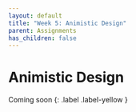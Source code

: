 ```yaml
---
layout: default
title: "Week 5: Animistic Design"
parent: Assignments
has_children: false
---
```


# Animistic Design

Coming soon 
{: .label .label-yellow }